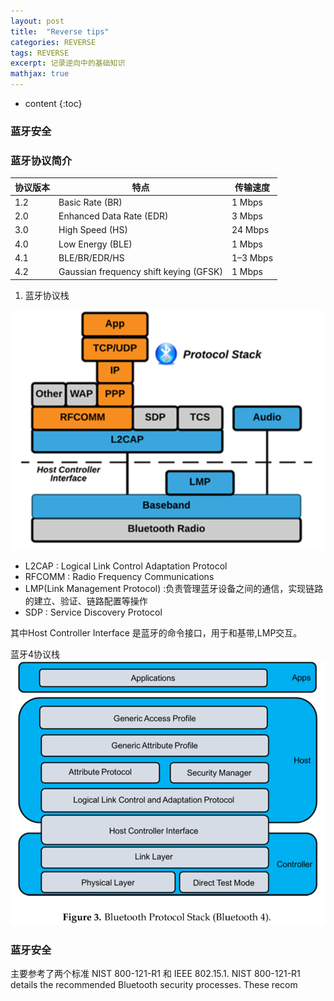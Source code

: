 ```yaml
---
layout: post
title:  "Reverse tips"
categories: REVERSE
tags: REVERSE
excerpt: 记录逆向中的基础知识
mathjax: true
---
```


* content
{:toc}


### 蓝牙安全


### 蓝牙协议简介

|协议版本|特点|传输速度|
| ---- | ---- | ---- |
|1.2 | Basic Rate (BR)| 1 Mbps|
|2.0 |  Enhanced Data Rate (EDR)|  3 Mbps|
|3.0 |  High Speed (HS)|  24 Mbps|
|4.0 |  Low Energy (BLE)| 1 Mbps|
|4.1 |  BLE/BR/EDR/HS | 1–3 Mbps|
|4.2 |   Gaussian frequency shift keying (GFSK) | 1 Mbps|


1. 蓝牙协议栈 

![](IMG/Bluetooth/Bluestack.png)

* L2CAP : Logical Link Control Adaptation Protocol
* RFCOMM : Radio Frequency Communications  
* LMP(Link Management Protocol) :负责管理蓝牙设备之间的通信，实现链路的建立、验证、链路配置等操作
* SDP : Service Discovery Protocol

其中Host Controller Interface 是蓝牙的命令接口，用于和基带,LMP交互。

蓝牙4协议栈
![](IMG/Bluetooth/blue4.png)

### 蓝牙安全

主要参考了两个标准 NIST 800-121-R1 和 IEEE 802.15.1. NIST 800-121-R1 details the recommended Bluetooth security processes. These recom